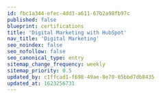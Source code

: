 ```yaml
---
id: fbc1a344-efec-4dd3-a611-67b2a98fb97c
published: false
blueprint: certifications
title: 'Digital Marketing with HubSpot'
nav_title: 'Digital Marketing'
seo_noindex: false
seo_nofollow: false
seo_canonical_type: entry
sitemap_change_frequency: weekly
sitemap_priority: 0.5
updated_by: c1ffcad1-f698-49ae-8e70-05bbd7db8435
updated_at: 1623256731
---
```

